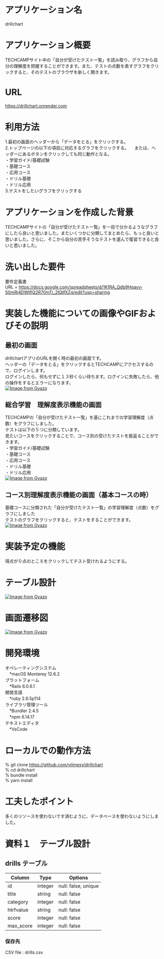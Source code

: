 
# アプリケーション名
drillchart

# アプリケーション概要
TECHCAMPサイト中の「自分が受けたテスト一覧」を読み取り、グラフから自分の理解度を把握することができます。また、テストの点数を表すグラフをクリックすると、そのテストのブラウザを新しく開きます。

# URL
https://drillchart.onrender.com

# 利用方法	
1.最初の画面のヘッダーから「データをとる」をクリックする。  
2.トップページの以下の項目に対応するグラフをクリックする。
　または、ヘッダーにあるボタンをクリックしても同じ動作となる。  
  ・学習ガイド/基礎試験  
  ・基礎コース  
  ・応用コース  
  ・ドリル基礎  
  ・ドリル応用  
3.テストをしたいグラフをクリックする  

# アプリケーションを作成した背景
TECHCAMPサイトの「自分が受けたテスト一覧」を一目で分かるようなグラフにしたら良いと思いました。またいくつかに分類してまとめたら、もっと良いと思いました。さらに、そこから自分の苦手そうなテストを選んで復習できると良いと思いました。

# 洗い出した要件
要件定義書  
URL = https://docs.google.com/spreadsheets/d/1KfRA_Qdb9Hqayy-S0mRj4DWtflQ2R70mTi_2IQtfXZg/edit?usp=sharing

# 実装した機能についての画像やGIFおよびその説明
## 最初の画面
drillchartアプリのURLを開く時の最初の画面です。  
ヘッダーの「データをとる」をクリックするとTECHCAMPにアクセスするので、ログインします。  
ログインしたら、何もせずに１３秒くらい待ちます。ログインに失敗したら、他の操作をするとエラーになります。  
[![Image from Gyazo](https://i.gyazo.com/add4e10ed6111a24be976da169367ae1.jpg)](https://gyazo.com/add4e10ed6111a24be976da169367ae1)

## 総合学習　理解度表示機能の画面
TECHCAMPの「自分が受けたテスト一覧」を基にこれまでの学習理解度（点数）をグラフにしました。  
テストは以下の５つに分類しています。  
見たいコースをクリックすることで、コース別の受けたテストを振返ることができます。  
・学習ガイド/基礎試験  
・基礎コース  
・応用コース  
・ドリル基礎  
・ドリル応用  
[![Image from Gyazo](https://i.gyazo.com/f2fbf03b1b29a6ca404cb359311cb175.png)](https://gyazo.com/f2fbf03b1b29a6ca404cb359311cb175)

## コース別理解度表示機能の画面（基本コースの時）
基礎コースに分類された「自分が受けたテスト一覧」の学習理解度（点数）をグラフにしました  
テストのグラフをクリックすると、テストをすることができます。  
[![Image from Gyazo](https://i.gyazo.com/f6a9755cc3d05db2cd2370dfcff5c6f7.png)](https://gyazo.com/f6a9755cc3d05db2cd2370dfcff5c6f7)

# 実装予定の機能
得点が０点のところをクリックしてテスト受けれるようにする。

# テーブル設計
[![Image from Gyazo](https://i.gyazo.com/396851972d5db1ec431a2fd24a3b8eee.png)](https://gyazo.com/396851972d5db1ec431a2fd24a3b8eee)

# 画面遷移図
[![Image from Gyazo](https://i.gyazo.com/a6b22c5e514f59d12be37e84acb7811f.png)](https://gyazo.com/a6b22c5e514f59d12be37e84acb7811f)

# 開発環境
 オペレーティングシステム  
　*macOS Monterey 12.6.2  
プラットフォーム  
　*Rails 6.0.6.1  
開発言語  
　*ruby 2.6.5p114  
ライブラリ管理ツール  
　*Bundler 2.4.5  
　*npm 6.14.17  
テキストエディタ  
　*VsCode  

# ローカルでの動作方法
% git clone https://github.com/ytimesy/drillchart  
% cd drillchart  
% bundle install  
% yarn install  

# 工夫したポイント
多くのリソースを使わないです済むように、データベースを使わないようにしました。

# 資料１　テーブル設計
## drills テーブル

| Column        | Type    | Options                   |
| ------------- | ------- | ------------------------- |
| id            | integer | null: false, unique       |
| title         | string  | null: false               |
| category      | integer | null: false               |
| htrfvalue     | string  | null: false               |
| score         | integer | null: false               |
| max_score     | integer | null: false               |

### 保存先
 CSV file : drills.csv

